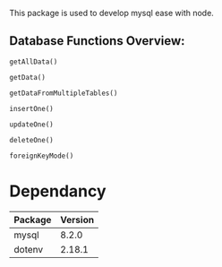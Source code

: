 This package is used to develop mysql ease with node.

## Database Functions Overview:

```
getAllData()

getData()

getDataFromMultipleTables()

insertOne()

updateOne()

deleteOne()

foreignKeyMode()
```

# Dependancy

| Package | Version |
| ------- | ------- |
| mysql   |  8.2.0  |
| dotenv  |  2.18.1 |
